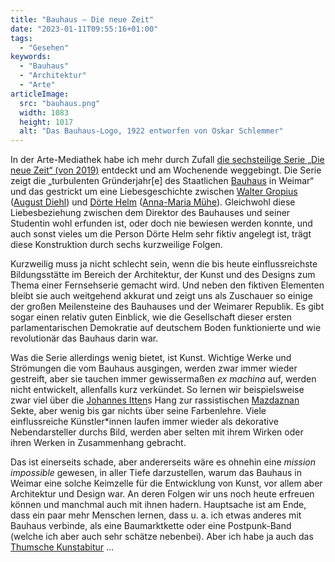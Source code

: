 ```yaml
---
title: "Bauhaus – Die neue Zeit"
date: "2023-01-11T09:55:16+01:00"
tags:
  - "Gesehen"
keywords:
  - "Bauhaus"
  - "Architektur"
  - "Arte"
articleImage:
  src: "bauhaus.png"
  width: 1083
  height: 1017
  alt: "Das Bauhaus-Logo, 1922 entworfen von Oskar Schlemmer"
---
```


In der Arte-Mediathek habe ich mehr durch Zufall [die sechsteilige Serie „Die neue Zeit“ (von 2019)](https://www.arte.tv/de/videos/RC-023188/die-neue-zeit/) entdeckt und am Wochenende weggebingt. Die Serie zeigt die „turbulenten Gründerjahr[e] des Staatlichen [Bauhaus](https://de.wikipedia.org/wiki/Bauhaus) in Weimar“ und das gestrickt um eine Liebesgeschichte zwischen [Walter Gropius](https://de.wikipedia.org/wiki/Walter_Gropius) ([August Diehl](https://de.wikipedia.org/wiki/August_Diehl)) und [Dörte Helm](https://de.wikipedia.org/wiki/D%C3%B6rte_Helm) ([Anna-Maria Mühe](https://de.wikipedia.org/wiki/Anna_Maria_M%C3%BChe)). Gleichwohl diese Liebesbeziehung zwischen dem Direktor des Bauhauses und seiner Studentin wohl erfunden ist, oder doch nie bewiesen werden konnte, und auch sonst vieles um die Person Dörte Helm sehr fiktiv angelegt ist, trägt diese Konstruktion durch sechs kurzweilige Folgen.

Kurzweilig muss ja nicht schlecht sein, wenn die bis heute einflussreichste Bildungsstätte im Bereich der Architektur, der Kunst und des Designs zum Thema einer Fernsehserie gemacht wird. Und neben den fiktiven Elementen bleibt sie auch weitgehend akkurat und zeigt uns als Zuschauer so einige der großen Meilensteine des Bauhauses und der Weimarer Republik. Es gibt sogar einen relativ guten Einblick, wie die Gesellschaft dieser ersten parlamentarischen Demokratie auf deutschem Boden funktionierte und wie revolutionär das Bauhaus darin war. 

Was die Serie allerdings wenig bietet, ist Kunst. Wichtige Werke und Strömungen die vom Bauhaus ausgingen, werden zwar immer wieder gestreift, aber sie tauchen immer gewissermaßen _ex machina_ auf, werden nicht entwickelt, allenfalls kurz verkündet. So lernen wir beispielsweise zwar viel über die [Johannes Itten](https://de.wikipedia.org/wiki/Johannes_Itten)s Hang zur rassistischen [Mazdaznan](https://de.wikipedia.org/wiki/Mazdaznan) Sekte, aber wenig bis gar nichts über seine Farbenlehre. Viele einflussreiche Künstler\*innen laufen immer wieder als dekorative Nebendarsteller durchs Bild, werden aber selten mit ihrem Wirken oder ihren Werken in Zusammenhang gebracht. 

Das ist einerseits schade, aber andererseits wäre es ohnehin eine _mission impossible_ gewesen, in aller Tiefe darzustellen, warum das Bauhaus in Weimar eine solche Keimzelle für die Entwicklung von Kunst, vor allem aber Architektur und Design war. An deren Folgen wir uns noch heute erfreuen können und manchmal auch mit ihnen hadern. Hauptsache ist am Ende, dass ein paar mehr Menschen lernen, dass u. a. ich etwas anderes mit Bauhaus verbinde, als eine Baumarktkette oder eine Postpunk-Band (welche ich aber auch sehr schätze nebenbei). Aber ich habe ja auch das [Thumsche Kunstabitur](https://couchblog.de/blog/2020/03/03/delmenhorst/) …
